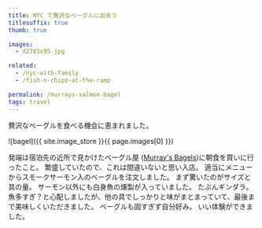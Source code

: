 ```yaml
---
title: NYC で贅沢なベーグルに出会う
titlesuffix: true
thumb: true

images:
  - d2783c95.jpg

related:
  - /nyc-with-family
  - /fish-n-chips-at-the-ramp

permalink: /murrays-salmon-bagel
tags: travel
---
```


贅沢なベーグルを食べる機会に恵まれました。

![bagel]({{ site.image_store }}{{ page.images[0] }})

発端は宿泊先の近所で見かけたベーグル屋 ([Murray's Bagels](http://www.murraysbagels.com))に朝食を買いに行ったこと。
繁盛していたので、これは間違いないと思い入店。
適当にメニューからスモークサーモン入のベーグルを注文しました。
まず驚いたのがサイズと具の量。
サーモン以外にも白身魚の燻製が入っていました。
たぶんギンダラ。
魚多すぎ？と心配しましたが、他の具でしっかりと味がまとまっていて、最後まで美味しくいただきました。
ベーグルも固すぎず自分好み。
いい体験ができました。
